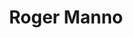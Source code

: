 ---
title: Roger Manno
templateKey: candidate-fragment
firstName: Roger
lastName: Manno
district: 06
state: MD
electionDate: 2018-06-14
electionType: primary
office: house
incumbent: false
website: "http://rogermanno.com/"
donationLink: ""
outcome: "Unknown"
blurb: "Roger Manno is a public servant and current State Senator who is running for Congress to protect working families. He has taken on insurance companies who denied care and corporations like Walmart who exploit their workers and won. Roger's people-powered campaign is knocking doors across the entire district and spreading his message of fighting for Medicare-for-All, protecting the environment, and ending corporate welfare."
image: "https://cosmic-s3.imgix.net/595c5db0-64d4-11e8-8846-0f39dd7fb771-JD_Site_RogerManno_1000x600_052818.jpg"
---